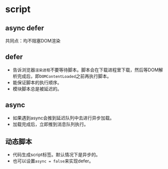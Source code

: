 # script

## async defer 
共同点：均不阻塞DOM渲染

## defer
- 告诉浏览器`渲染进程`不要等待脚本。脚本会在下载进程里下载，然后等DOM解析完成后，即`DOMContentLoaded`之前再执行脚本。
- 能保证脚本的执行顺序。
- 模块脚本总是被延迟的。

## async
- 如果遇到async会推到延迟队列中去进行异步加载。
- 加载完成后，立即推到消息队列执行。

## 动态脚本
- 代码生成script标签。默认情况下是异步的。
- 也可以设置`async = false`来实现defer。
